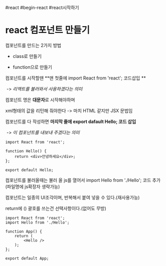 #react #begin-react #react시작하기

# react 컴포넌트 만들기

컴포넌트를 만드는 2가지 방법

- class로 만들기

- function으로 만들기

컴포넌트를 시작할땐 **맨 첫줄에 import React from 'react';  코드삽입 **

​		-> *리액트를 불러와서 사용하겠다는 의미*

컴포넌트 명은 **대문자**로 시작해야하며

xml형태의 값을 리턴해 줘야한다 -> 마치 HTML 같지만 JSX 문법임

컴포넌트를 다 작성하면 **마지막 줄에 export dafault Hello; 코드 삽입**

​		-> *이 컴포넌트를 내보내 주겠다는 의미*

```react
import React from 'react';

function Hello() {
    return <div>안녕하세요</div>;
};

export default Hello;
```

컴포넌트를 불러올때는 불러 올 js를 열어서 import Hello from './Hello'; 코드 추가 (파일명에 js확장자 생략가능)

컴포넌트는 일종의 UI조각이며, 반복해서 붙여 넣을 수 있다.(재사용가능)

return에 () 괄호를 쓰는건 선택사항이다.(없어도 무방)

```react
import React from 'react';
import Hello from './Hello';

function App() {
	return (
    	<Hello />
    );
};

export default App;
```



